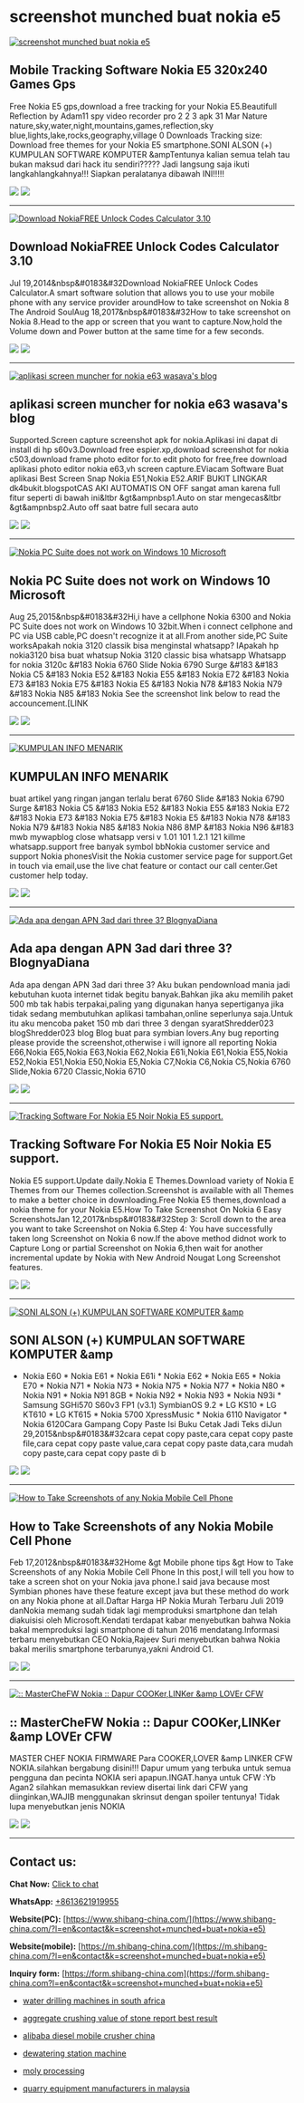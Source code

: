 # screenshot munched buat nokia e5

<a href="https://swt.shibang-china.com/?l=en&img&k=screenshot+munched+buat+nokia+e5" target="_blank">![screenshot munched buat nokia e5](http://static.shibang-china.com/all-800x300/63.jpg)</a>

## Mobile Tracking Software Nokia E5 320x240 Games Gps
Free Nokia E5 gps,download a free tracking for your Nokia E5.Beautifull Reflection by Adam11 spy video recorder pro 2 2 3 apk 31 Mar Nature nature,sky,water,night,mountains,games,reflection,sky blue,lights,lake,rocks,geography,village 0 Downloads Tracking size: Download free themes for your Nokia E5 smartphone.SONI ALSON (+) KUMPULAN SOFTWARE KOMPUTER &ampTentunya kalian semua telah tau bukan maksud dari hack itu sendiri????? Jadi langsung saja ikuti langkahlangkahnya!!! Siapkan peralatanya dibawah INI!!!!!


<a href="https://whatsapp.shibangsoft.com/WhatsApp.php" target="_blank" title="WhatsApp">![](http://static.shibang-china.com/icon/whatsapp.png)</a> <a href="https://swt.shibang-china.com/?l=en&icon&k=screenshot+munched+buat+nokia+e5" target="_blank">![](http://static.shibang-china.com/icon/chat-en.png)</a>

---

<a href="https://swt.shibang-china.com/?l=en&img&k=screenshot+munched+buat+nokia+e5" target="_blank">![Download NokiaFREE Unlock Codes Calculator 3.10](http://static.shibang-china.com/all-800x300/478.jpg)</a>

## Download NokiaFREE Unlock Codes Calculator 3.10
Jul 19,2014&nbsp&#0183&#32Download NokiaFREE Unlock Codes Calculator.A smart software solution that allows you to use your mobile phone with any service provider aroundHow to take screenshot on Nokia 8 The Android SoulAug 18,2017&nbsp&#0183&#32How to take screenshot on Nokia 8.Head to the app or screen that you want to capture.Now,hold the Volume down and Power button at the same time for a few seconds.


<a href="https://whatsapp.shibangsoft.com/WhatsApp.php" target="_blank" title="WhatsApp">![](http://static.shibang-china.com/icon/whatsapp.png)</a> <a href="https://swt.shibang-china.com/?l=en&icon&k=screenshot+munched+buat+nokia+e5" target="_blank">![](http://static.shibang-china.com/icon/chat-en.png)</a>

---

<a href="https://swt.shibang-china.com/?l=en&img&k=screenshot+munched+buat+nokia+e5" target="_blank">![aplikasi screen muncher for nokia e63 wasava's blog](http://static.shibang-china.com/all-800x300/5.jpg)</a>

## aplikasi screen muncher for nokia e63 wasava's blog
Supported.Screen capture screenshot apk for nokia.Aplikasi ini dapat di install di hp s60v3.Download free espier.xp,download screenshot for nokia c503,download frame photo editor for.to edit photo for free,free download aplikasi photo editor nokia e63,vh screen capture.EViacam Software Buat aplikasi Best Screen Snap Nokia E51,Nokia E52.ARIF BUKIT LINGKAR dk4bukit.blogspotCAS AKI AUTOMATIS ON OFF sangat aman karena full fitur seperti di bawah ini&ltbr &gt&ampnbsp1.Auto on star mengecas&ltbr &gt&ampnbsp2.Auto off saat batre full secara auto


<a href="https://whatsapp.shibangsoft.com/WhatsApp.php" target="_blank" title="WhatsApp">![](http://static.shibang-china.com/icon/whatsapp.png)</a> <a href="https://swt.shibang-china.com/?l=en&icon&k=screenshot+munched+buat+nokia+e5" target="_blank">![](http://static.shibang-china.com/icon/chat-en.png)</a>

---

<a href="https://swt.shibang-china.com/?l=en&img&k=screenshot+munched+buat+nokia+e5" target="_blank">![Nokia PC Suite does not work on Windows 10 Microsoft](http://static.shibang-china.com/all-800x300/414.jpg)</a>

## Nokia PC Suite does not work on Windows 10 Microsoft
Aug 25,2015&nbsp&#0183&#32Hi,i have a cellphone Nokia 6300 and Nokia PC Suite does not work on Windows 10 32bit.When i connect cellphone and PC via USB cable,PC doesn't recognize it at all.From another side,PC Suite worksApakah nokia 3120 classik bisa menginstal whatsapp? IApakah hp nokia3120 bisa buat whatsup Nokia 3120 classic bisa whatsapp Whatsapp for nokia 3120c &#183 Nokia 6760 Slide Nokia 6790 Surge &#183 &#183 Nokia C5 &#183 Nokia E52 &#183 Nokia E55 &#183 Nokia E72 &#183 Nokia E73 &#183 Nokia E75 &#183 Nokia E5 &#183 Nokia N78 &#183 Nokia N79 &#183 Nokia N85 &#183 Nokia See the screenshot link below to read the accouncement.[LINK


<a href="https://whatsapp.shibangsoft.com/WhatsApp.php" target="_blank" title="WhatsApp">![](http://static.shibang-china.com/icon/whatsapp.png)</a> <a href="https://swt.shibang-china.com/?l=en&icon&k=screenshot+munched+buat+nokia+e5" target="_blank">![](http://static.shibang-china.com/icon/chat-en.png)</a>

---

<a href="https://swt.shibang-china.com/?l=en&img&k=screenshot+munched+buat+nokia+e5" target="_blank">![KUMPULAN INFO MENARIK](http://static.shibang-china.com/all-800x300/77.jpg)</a>

## KUMPULAN INFO MENARIK
buat artikel yang ringan jangan terlalu berat 6760 Slide &#183 Nokia 6790 Surge &#183 Nokia C5 &#183 Nokia E52 &#183 Nokia E55 &#183 Nokia E72 &#183 Nokia E73 &#183 Nokia E75 &#183 Nokia E5 &#183 Nokia N78 &#183 Nokia N79 &#183 Nokia N85 &#183 Nokia N86 8MP &#183 Nokia N96 &#183 mwb mywapblog close whatsapp versi v 1.01 101 1.2.1 121 killme whatsapp.support free banyak symbol bbNokia customer service and support Nokia phonesVisit the Nokia customer service page for support.Get in touch via email,use the live chat feature or contact our call center.Get customer help today.


<a href="https://whatsapp.shibangsoft.com/WhatsApp.php" target="_blank" title="WhatsApp">![](http://static.shibang-china.com/icon/whatsapp.png)</a> <a href="https://swt.shibang-china.com/?l=en&icon&k=screenshot+munched+buat+nokia+e5" target="_blank">![](http://static.shibang-china.com/icon/chat-en.png)</a>

---

<a href="https://swt.shibang-china.com/?l=en&img&k=screenshot+munched+buat+nokia+e5" target="_blank">![Ada apa dengan APN 3ad dari three 3? BlognyaDiana](http://static.shibang-china.com/all-800x300/1451.jpg)</a>

## Ada apa dengan APN 3ad dari three 3? BlognyaDiana
Ada apa dengan APN 3ad dari three 3? Aku bukan pendownload mania jadi kebutuhan kuota internet tidak begitu banyak.Bahkan jika aku memilih paket 500 mb tak habis terpakai,paling yang digunakan hanya sepertiganya jika tidak sedang membutuhkan aplikasi tambahan,online seperlunya saja.Untuk itu aku mencoba paket 150 mb dari three 3 dengan syaratShredder023 blogShredder023 blog Blog buat para symbian lovers.Any bug reporting please provide the screenshot,otherwise i will ignore all reporting Nokia E66,Nokia E65,Nokia E63,Nokia E62,Nokia E61i,Nokia E61,Nokia E55,Nokia E52,Nokia E51,Nokia E50,Nokia E5,Nokia C7,Nokia C6,Nokia C5,Nokia 6760 Slide,Nokia 6720 Classic,Nokia 6710


<a href="https://whatsapp.shibangsoft.com/WhatsApp.php" target="_blank" title="WhatsApp">![](http://static.shibang-china.com/icon/whatsapp.png)</a> <a href="https://swt.shibang-china.com/?l=en&icon&k=screenshot+munched+buat+nokia+e5" target="_blank">![](http://static.shibang-china.com/icon/chat-en.png)</a>

---

<a href="https://swt.shibang-china.com/?l=en&img&k=screenshot+munched+buat+nokia+e5" target="_blank">![Tracking Software For Nokia E5 Noir Nokia E5 support.](http://static.shibang-china.com/all-800x300/1195.jpg)</a>

## Tracking Software For Nokia E5 Noir Nokia E5 support.
Nokia E5 support.Update daily.Nokia E Themes.Download variety of Nokia E Themes from our Themes collection.Screenshot is available with all Themes to make a better choice in downloading.Free Nokia E5 themes,download a nokia theme for your Nokia E5.How To Take Screenshot On Nokia 6 Easy ScreenshotsJan 12,2017&nbsp&#0183&#32Step 3: Scroll down to the area you want to take Screenshot on Nokia 6.Step 4: You have successfully taken long Screenshot on Nokia 6 now.If the above method didnot work to Capture Long or partial Screenshot on Nokia 6,then wait for another incremental update by Nokia with New Android Nougat Long Screenshot features.


<a href="https://whatsapp.shibangsoft.com/WhatsApp.php" target="_blank" title="WhatsApp">![](http://static.shibang-china.com/icon/whatsapp.png)</a> <a href="https://swt.shibang-china.com/?l=en&icon&k=screenshot+munched+buat+nokia+e5" target="_blank">![](http://static.shibang-china.com/icon/chat-en.png)</a>

---

<a href="https://swt.shibang-china.com/?l=en&img&k=screenshot+munched+buat+nokia+e5" target="_blank">![SONI ALSON (+) KUMPULAN SOFTWARE KOMPUTER &amp](http://static.shibang-china.com/all-800x300/966.jpg)</a>

## SONI ALSON (+) KUMPULAN SOFTWARE KOMPUTER &amp
* Nokia E60 * Nokia E61 * Nokia E61i * Nokia E62 * Nokia E65 * Nokia E70 * Nokia N71 * Nokia N73 * Nokia N75 * Nokia N77 * Nokia N80 * Nokia N91 * Nokia N91 8GB * Nokia N92 * Nokia N93 * Nokia N93i * Samsung SGHi570 S60v3 FP1 (v3.1) SymbianOS 9.2 * LG KS10 * LG KT610 * LG KT615 * Nokia 5700 XpressMusic * Nokia 6110 Navigator * Nokia 6120Cara Gampang Copy Paste Isi Buku Cetak Jadi Teks diJun 29,2015&nbsp&#0183&#32cara cepat copy paste,cara cepat copy paste file,cara cepat copy paste value,cara cepat copy paste data,cara mudah copy paste,cara cepat copy paste di b


<a href="https://whatsapp.shibangsoft.com/WhatsApp.php" target="_blank" title="WhatsApp">![](http://static.shibang-china.com/icon/whatsapp.png)</a> <a href="https://swt.shibang-china.com/?l=en&icon&k=screenshot+munched+buat+nokia+e5" target="_blank">![](http://static.shibang-china.com/icon/chat-en.png)</a>

---

<a href="https://swt.shibang-china.com/?l=en&img&k=screenshot+munched+buat+nokia+e5" target="_blank">![How to Take Screenshots of any Nokia Mobile Cell Phone](http://static.shibang-china.com/all-800x300/1041.jpg)</a>

## How to Take Screenshots of any Nokia Mobile Cell Phone
Feb 17,2012&nbsp&#0183&#32Home &gt Mobile phone tips &gt How to Take Screenshots of any Nokia Mobile Cell Phone In this post,I will tell you how to take a screen shot on your Nokia java phone.I said java because most Symbian phones have these feature except java but these method do work on any Nokia phone at all.Daftar Harga HP Nokia Murah Terbaru Juli 2019 danNokia memang sudah tidak lagi memproduksi smartphone dan telah diakuisisi oleh Microsoft.Kendati terdapat kabar menyebutkan bahwa Nokia bakal memproduksi lagi smartphone di tahun 2016 mendatang.Informasi terbaru menyebutkan CEO Nokia,Rajeev Suri menyebutkan bahwa Nokia bakal merilis smartphone terbarunya,yakni Android C1.


<a href="https://whatsapp.shibangsoft.com/WhatsApp.php" target="_blank" title="WhatsApp">![](http://static.shibang-china.com/icon/whatsapp.png)</a> <a href="https://swt.shibang-china.com/?l=en&icon&k=screenshot+munched+buat+nokia+e5" target="_blank">![](http://static.shibang-china.com/icon/chat-en.png)</a>

---

<a href="https://swt.shibang-china.com/?l=en&img&k=screenshot+munched+buat+nokia+e5" target="_blank">![:: MasterCheFW Nokia :: Dapur COOKer,LINKer &amp LOVEr CFW](http://static.shibang-china.com/all-800x300/485.jpg)</a>

## :: MasterCheFW Nokia :: Dapur COOKer,LINKer &amp LOVEr CFW
MASTER CHEF NOKIA FIRMWARE Para COOKER,LOVER &amp LINKER CFW NOKIA.silahkan bergabung disini!!! Dapur umum yang terbuka untuk semua pengguna dan pecinta NOKIA seri apapun.INGAT.hanya untuk CFW :Yb Agan2 silahkan memasukkan review disertai link dari CFW yang diinginkan,WAJIB menggunakan skrinsut dengan spoiler tentunya! Tidak lupa menyebutkan jenis NOKIA

<a href="https://whatsapp.shibangsoft.com/WhatsApp.php" target="_blank" title="WhatsApp">![](http://static.shibang-china.com/icon/whatsapp.png)</a> <a href="https://swt.shibang-china.com/?l=en&icon&k=screenshot+munched+buat+nokia+e5" target="_blank">![](http://static.shibang-china.com/icon/chat-en.png)</a>

---
## Contact us:

**Chat Now:** [Click to chat](https://swt.shibang-china.com?l=en&contact&k=screenshot+munched+buat+nokia+e5)

**WhatsApp:**  [+8613621919955](https://whatsapp.shibangsoft.com/WhatsApp.php)

**Website(PC):** [https://www.shibang-china.com/](https://www.shibang-china.com/?l=en&contact&k=screenshot+munched+buat+nokia+e5)

**Website(mobile):** [https://m.shibang-china.com/](https://m.shibang-china.com/?l=en&contact&k=screenshot+munched+buat+nokia+e5)

**Inquiry form:** [https://form.shibang-china.com](https://form.shibang-china.com?l=en&contact&k=screenshot+munched+buat+nokia+e5)

* [water drilling machines in south africa](../115/water%20drilling%20machines%20in%20south%20africa.md)

* [aggregate crushing value of stone report best result](../115/aggregate%20crushing%20value%20of%20stone%20report%20best%20result.md)

* [alibaba diesel mobile crusher china](../119/alibaba%20diesel%20mobile%20crusher%20china.md)

* [dewatering station machine](../121/dewatering%20station%20machine.md)

* [moly processing](../121/moly%20processing.md)

* [quarry equipment manufacturers in malaysia](../118/quarry%20equipment%20manufacturers%20in%20malaysia.md)